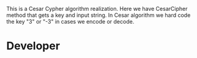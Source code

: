 This is a Cesar Cypher algorithm realization. 
Here we have CesarCipher method that gets a key and input string. 
In Cesar algorithm we hard code the key "3" or "-3" in cases we encode or decode.
# Developer
